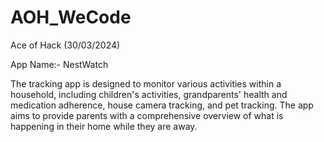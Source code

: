 # AOH_WeCode
Ace of Hack (30/03/2024)

App Name:- NestWatch

The tracking app is designed to monitor various activities within a household, including
children's activities, grandparents' health and medication adherence, house camera tracking,
and pet tracking. The app aims to provide parents with a comprehensive overview of what is
happening in their home while they are away.

